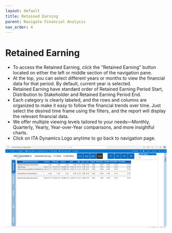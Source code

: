 ```yaml
---
layout: default
title: Retained Earning
parent: Navigate Financial Analysis 
nav_order: 4
---
```

# Retained Earning

- To access the Retained Earning, click the "Retained Earning" button located on either the left or middle section of the navigation pane.
- At the top, you can select different years or months to view the financial data for that period. By default, current year is selected.
- Retained Earning have standard order of Retained Earning Period Start, Distribution to Stakeholder and Retained Earning Period End.
- Each category is clearly labeled, and the rows and columns are organized to make it easy to follow the financial trends over time. Just select the desired time frame using the filters, and the report will display the relevant financial data.
- We offer multiple viewing levels tailored to your needs—Monthly, Quarterly, Yearly, Year-over-Year comparisons, and more insightful charts.
- Click on ITA Dynamics Logo anytime to go back to navigation page.

![Retained Earning](./assets/images/Retained-Earning.png)



